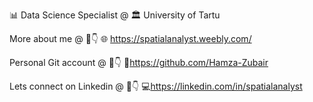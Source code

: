 📊 Data Science Specialist @ 🏛️ University of Tartu 

More about me @ 🔗👇 🌐 https://spatialanalyst.weebly.com/ 

Personal Git account @ 🔗👇 🚀https://github.com/Hamza-Zubair 

Lets connect on Linkedin @ 🔗👇 💻https://linkedin.com/in/spatialanalyst
